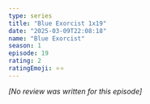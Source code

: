 ```yaml
---
type: series
title: "Blue Exorcist 1x19"
date: "2025-03-09T22:08:18"
name: "Blue Exorcist"
season: 1
episode: 19
rating: 2
ratingEmoji: ⭐️⭐️
---
```


*[No review was written for this episode]*
